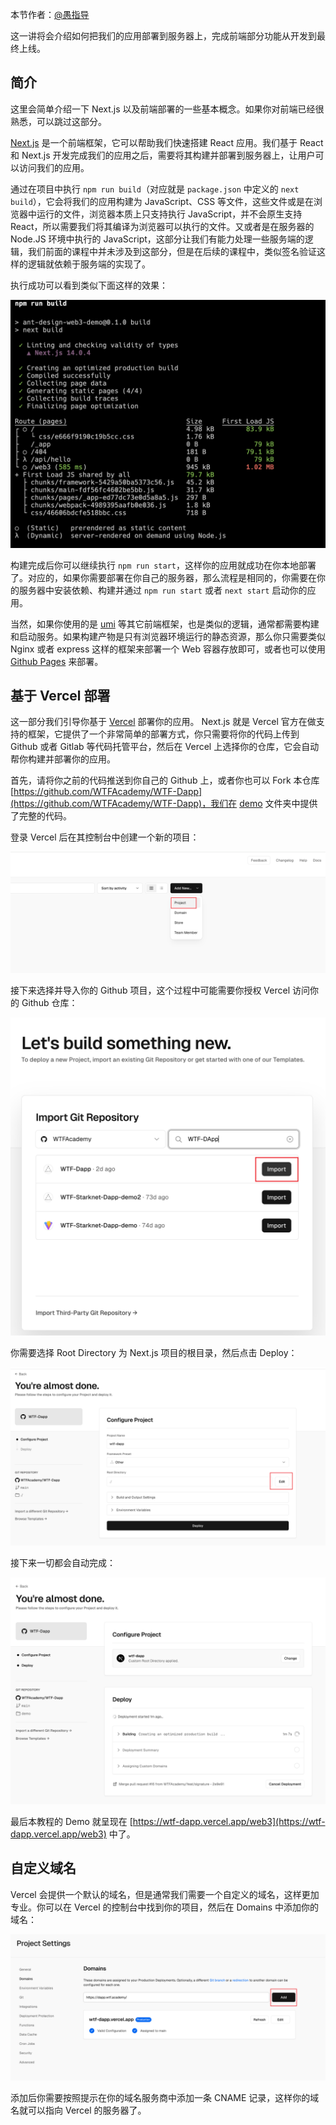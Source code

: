 本节作者：[@愚指导](https://x.com/yudao1024)

这一讲将会介绍如何把我们的应用部署到服务器上，完成前端部分功能从开发到最终上线。

## 简介

这里会简单介绍一下 Next.js 以及前端部署的一些基本概念。如果你对前端已经很熟悉，可以跳过这部分。

[Next.js](https://nextjs.org/) 是一个前端框架，它可以帮助我们快速搭建 React 应用。我们基于 React 和 Next.js 开发完成我们的应用之后，需要将其构建并部署到服务器上，让用户可以访问我们的应用。

通过在项目中执行 `npm run build`（对应就是 `package.json` 中定义的 `next build`），它会将我们的应用构建为 JavaScript、CSS 等文件，这些文件或是在浏览器中运行的文件，浏览器本质上只支持执行 JavaScript，并不会原生支持 React，所以需要我们将其编译为浏览器可以执行的文件。又或者是在服务器的 Node.JS 环境中执行的 JavaScript，这部分让我们有能力处理一些服务端的逻辑，我们前面的课程中并未涉及到这部分，但是在后续的课程中，类似签名验证这样的逻辑就依赖于服务端的实现了。

执行成功可以看到类似下面这样的效果：

![build next](./img/nextbuild.png)

构建完成后你可以继续执行 `npm run start`，这样你的应用就成功在你本地部署了。对应的，如果你需要部署在你自己的服务器，那么流程是相同的，你需要在你的服务器中安装依赖、构建并通过 `npm run start` 或者 `next start` 启动你的应用。

当然，如果你使用的是 [umi](https://umijs.org/) 等其它前端框架，也是类似的逻辑，通常都需要构建和启动服务。如果构建产物是只有浏览器环境运行的静态资源，那么你只需要类似 Nginx 或者 express 这样的框架来部署一个 Web 容器存放即可，或者也可以使用 [Github Pages](https://pages.github.com/) 来部署。

## 基于 Vercel 部署

这一部分我们引导你基于 [Vercel](https://vercel.com/) 部署你的应用。 Next.js 就是 Vercel 官方在做支持的框架，它提供了一个非常简单的部署方式，你只需要将你的代码上传到 Github 或者 Gitlab 等代码托管平台，然后在 Vercel 上选择你的仓库，它会自动帮你构建并部署你的应用。

首先，请将你之前的代码推送到你自己的 Github 上，或者你也可以 Fork 本仓库 [https://github.com/WTFAcademy/WTF-Dapp](https://github.com/WTFAcademy/WTF-Dapp)，我们在 [demo](../demo/) 文件夹中提供了完整的代码。

登录 Vercel 后在其控制台中创建一个新的项目：

![createnew](./img/createnew.png)

接下来选择并导入你的 Github 项目，这个过程中可能需要你授权 Vercel 访问你的 Github 仓库：

![import](./img/import.png)

你需要选择 Root Directory 为 Next.js 项目的根目录，然后点击 Deploy：

![editroot](./img/editroot.png)

接下来一切都会自动完成：

![deploy](./img/deploy.png)

最后本教程的 Demo 就呈现在 [https://wtf-dapp.vercel.app/web3](https://wtf-dapp.vercel.app/web3) 中了。

## 自定义域名

Vercel 会提供一个默认的域名，但是通常我们需要一个自定义的域名，这样更加专业。你可以在 Vercel 的控制台中找到你的项目，然后在 Domains 中添加你的域名：

![domain](./img/domain.png)

添加后你需要按照提示在你的域名服务商中添加一条 CNAME 记录，这样你的域名就可以指向 Vercel 的服务器了。
